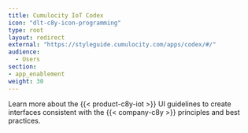 ```yaml
---
title: Cumulocity IoT Codex
icon: "dlt-c8y-icon-programming"
type: root
layout: redirect
external: "https://styleguide.cumulocity.com/apps/codex/#/"
audience:
  - Users
section:
- app_enablement
weight: 30
---
```


Learn more about the {{< product-c8y-iot >}} UI guidelines to create interfaces consistent with the {{< company-c8y >}} principles and best practices.
